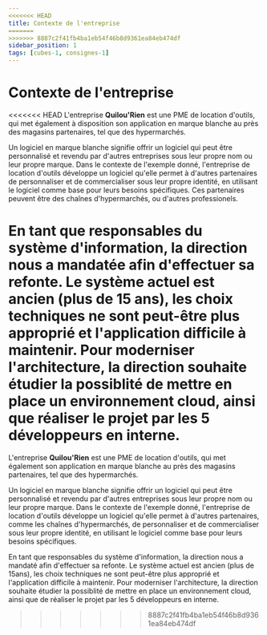 ```yaml
---
<<<<<<< HEAD
title: Contexte de l'entreprise
=======
>>>>>>> 8887c2f41fb4ba1eb54f46b8d9361ea84eb474df
sidebar_position: 1
tags: [cubes-1, consignes-1]
---
```


# Contexte de l'entreprise

<<<<<<< HEAD
L'entreprise **Quilou'Rien** est une PME de location d'outils, qui met également à disposition son application en marque blanche au près des magasins partenaires, tel que des hypermarchés.

Un logiciel en marque blanche signifie offrir un logiciel qui peut être personnalisé et revendu par d'autres entreprises sous leur propre nom ou leur propre marque. Dans le contexte de l'exemple donné, l'entreprise de location d'outils développe un logiciel qu'elle permet à d'autres partenaires de personnaliser et de commercialiser sous leur propre identité, en utilisant le logiciel comme base pour leurs besoins spécifiques. Ces partenaires peuvent être des chaînes d'hypermarchés, ou d'autres professionels.

En tant que responsables du système d'information, la direction nous a mandatée afin d'effectuer sa refonte. Le système actuel est ancien (plus de 15 ans), les choix techniques ne sont peut-être plus approprié et l'application difficile à maintenir.
Pour moderniser l'architecture, la direction souhaite étudier la possiblité de mettre en place un environnement cloud, ainsi que réaliser le projet par les 5 développeurs en interne.
=======
L'entreprise **Quilou'Rien** est une PME de location d'outils, qui met également son application en marque blanche au près des magasins partenaires, tel que des hypermarchés. 

Un logiciel en marque blanche signifie offrir un logiciel qui peut être personnalisé et revendu par d'autres entreprises sous leur propre nom ou leur propre marque. Dans le contexte de l'exemple donné, l'entreprise de location d'outils développe un logiciel qu'elle permet à 
d'autres partenaires, comme les chaînes d'hypermarchés, de personnaliser et de commercialiser sous leur propre identité, en utilisant le logiciel comme base pour leurs besoins spécifiques.

En tant que responsables du système d'information, la direction nous a mandaté afin d'effectuer sa refonte. Le système actuel est ancien (plus de 15ans), les choix techniques ne sont peut-être plus approprié et l'application difficile à maintenir.
Pour moderniser l'architecture, la direction souhaite étudier la possiblité de mettre en place un environnement cloud, ainsi que de réaliser le projet par les 5 développeurs en interne.
>>>>>>> 8887c2f41fb4ba1eb54f46b8d9361ea84eb474df
